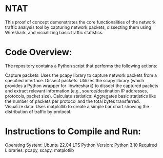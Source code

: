 # NTAT
This proof of concept demonstrates the core functionalities of the network traffic analysis tool by capturing network packets, dissecting them using Wireshark, and visualizing basic traffic statistics.
# Code Overview:

The repository contains a Python script that performs the following actions:

Capture packets: Uses the pcapy library to capture network packets from a specified interface.
Dissect packets: Utilizes the scapy library (which provides a Python wrapper for libwireshark) to dissect the captured packets and extract relevant information (e.g., source/destination IP addresses, protocols, packet size).
Calculate statistics: Aggregates basic statistics like the number of packets per protocol and the total bytes transferred.
Visualize data: Uses matplotlib to create a simple bar chart showing the distribution of traffic by protocol.

# Instructions to Compile and Run:

Operating System: Ubuntu 22.04 LTS
Python Version: Python 3.10
Required Libraries: pcapy, scapy, matplotlib